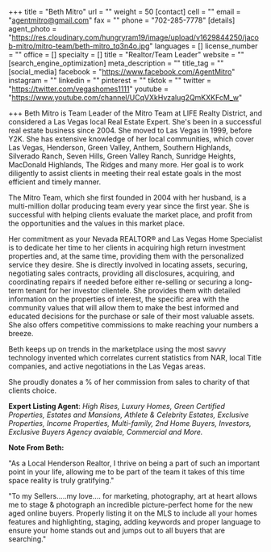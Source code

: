 +++
title = "Beth Mitro"
url = ""
weight = 50
[contact]
cell = ""
email = "agentmitro@gmail.com"
fax = ""
phone = "702-285-7778"
[details]
agent_photo = "https://res.cloudinary.com/hungryram19/image/upload/v1629844250/jacob-mitro/mitro-team/beth-mitro_tq3n4o.jpg"
languages = []
license_number = ""
office = []
specialty = []
title = "Realtor/Team Leader"
website = ""
[search_engine_optimization]
meta_description = ""
title_tag = ""
[social_media]
facebook = "https://www.facebook.com/AgentMitro"
instagram = ""
linkedin = ""
pinterest = ""
tiktok = ""
twitter = "https://twitter.com/vegashomes1111"
youtube = "https://www.youtube.com/channel/UCqVXkHvzalug2QmKXKFcM_w"

+++
Beth Mitro is Team Leader of the Mitro Team at LIFE Realty District, and considered a Las Vegas local Real Estate Expert. She's been in a successful real estate business since 2004. She moved to Las Vegas in 1999, before Y2K. She has extensive knowledge of her local communities, which cover Las Vegas, Henderson, Green Valley, Anthem, Southern Highlands, Silverado Ranch, Seven Hills, Green Valley Ranch, Sunridge Heights, MacDonald Highlands, The Ridges and many more. Her goal is to work diligently to assist clients in meeting their real estate goals in the most efficient and timely manner.

The Mitro Team, which she first founded in 2004 with her husband, is a multi-million dollar producing team every year since the first year. She is successful with helping clients evaluate the market place, and profit from the opportunities and the values in this market place.

Her commitment as your Nevada REALTOR® and Las Vegas Home Specialist is to dedicate her time to her clients in acquiring high return investment properties and, at the same time, providing them with the personalized service they desire. She is directly involved in locating assets, securing, negotiating sales contracts, providing all disclosures, acquiring, and coordinating repairs if needed before either re-selling or securing a long-term tenant for her investor clientele. She provides them with detailed information on the properties of interest, the specific area with the community values that will allow them to make the best informed and educated decisions for the purchase or sale of their most valuable assets. She also offers competitive commissions to make reaching your numbers a breeze.

Beth keeps up on trends in the marketplace using the most savvy technology invented which correlates current statistics from NAR, local Title companies, and active negotiations in the Las Vegas areas.

She proudly donates a % of her commission from sales to charity of that clients choice.

**Expert Listing Agent**: _High Rises, Luxury Homes, Green Certified Properties, Estates and Mansions, Athlete & Celebrity Estates, Exclusive Properties, Income Properties, Multi-family, 2nd Home Buyers, Investors, Exclusive Buyers Agency avaiable, Commercial and More._

**Note From Beth:**

"As a Local Henderson Realtor, I thrive on being a part of such an important point in your life, allowing me to be part of the team it takes of this time space reality is truly gratifying."

"To my Sellers.....my love.... for marketing, photography, art at heart allows me to stage & photograph an incredible picture-perfect home for the new aged online buyers. Properly listing it on the MLS to include all your homes features and highlighting, staging, adding keywords and proper language to ensure your home stands out and jumps out to all buyers that are searching."